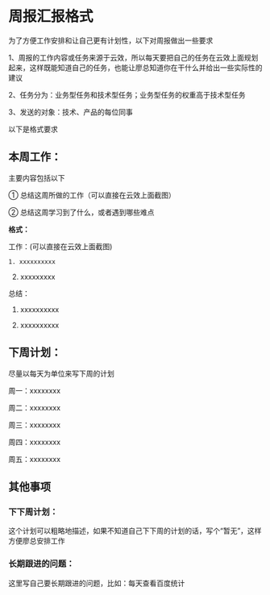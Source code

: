 # 周报汇报格式

为了方便工作安排和让自己更有计划性，以下对周报做出一些要求

1、周报的工作内容或任务来源于云效，所以每天要把自己的任务在云效上面规划起来，这样既能知道自己的任务，也能让廖总知道你在干什么并给出一些实际性的建议

2、任务分为：业务型任务和技术型任务；业务型任务的权重高于技术型任务

3、发送的对象：技术、产品的每位同事

以下是格式要求

## 本周工作：

主要内容包括以下

① 总结这周所做的工作（可以直接在云效上面截图）

② 总结这周学习到了什么，或者遇到哪些难点

**格式：**

工作：(可以直接在云效上面截图)

    1. xxxxxxxxxx

  2. xxxxxxxxx

总结：

1. xxxxxxxxxx

2. xxxxxxxxxx

## 下周计划：

尽量以每天为单位来写下周的计划

周一：xxxxxxxx

周二：xxxxxxxx

周三：xxxxxxxx

周四：xxxxxxxx

周五：xxxxxxxx

## 其他事项

### 下下周计划：

这个计划可以粗略地描述，如果不知道自己下下周的计划的话，写个“暂无”，这样方便廖总安排工作

### 长期跟进的问题：

这里写自己要长期跟进的问题，比如：每天查看百度统计